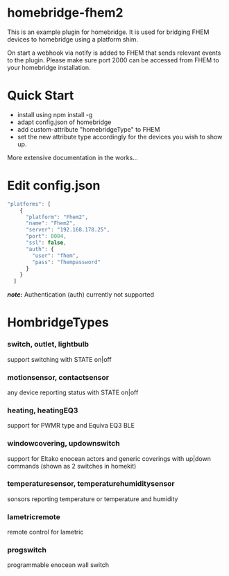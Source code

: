 # homebridge-fhem2
This is an example plugin for homebridge. It is used for bridging FHEM devices to homebridge using a platform shim.

On start a webhook via notify is added to FHEM that sends relevant events to the plugin. Please make sure port 2000 can be accessed from FHEM to your homebridge installation.

# Quick Start
 * install using npm install -g
 * adapt config.json of homebridge
 * add custom-attribute "homebridgeType" to FHEM
 * set the new attribute type accordingly for the devices you wish to show up.

More extensive documentation in the works... 

# Edit config.json
```javascript
"platforms": [
    {
      "platform": "Fhem2",
      "name": "Fhem2",
      "server": "192.168.178.25",
      "port": 8084,
      "ssl": false,
      "auth": {
        "user": "fhem",
        "pass": "fhempassword"
      }
    }
  ]
```
***note:*** Authentication (auth) currently not supported
# HombridgeTypes
### switch, outlet, lightbulb
support switching with STATE on|off
### motionsensor, contactsensor
any device reporting status with STATE on|off
### heating, heatingEQ3
support for PWMR type and Equiva EQ3 BLE
### windowcovering, updownswitch
support for Eltako enocean actors and generic coverings with up|down commands (shown as 2 switches in homekit)
### temperaturesensor, temperaturehumiditysensor
sonsors reporting temperature or temperature and humidity
### lametricremote
remote control for lametric
### progswitch
programmable enocean wall switch
